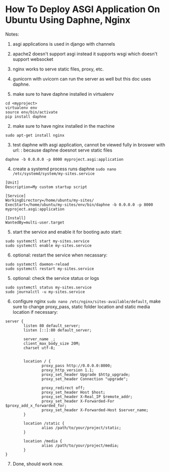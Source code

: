 # How To Deploy ASGI Application On Ubuntu Using Daphne, Nginx

Notes:
1. asgi applications is used in django with channels
2. apache2 doesn't support asgi instead it supports wsgi which doesn't support websocket
3. nginx works to serve static files, proxy, etc.
4. gunicorn with uvicorn can run the server as well but this doc uses daphne.

1. make sure to have daphne installed in virtualenv
```
cd <myproject>
virtualenv env
source env/bin/activate
pip install daphne
```

2. make sure to have nginx installed in the machine
```
sudo apt-get install nginx
```

3. test daphne with asgi application, cannot be viewed fully in broswer with url: <ip>:<port> because daphne doesnot serve static files
```
daphne -b 0.0.0.0 -p 8000 myproject.asgi:application
```
4. create a systemd process runs daphne `sudo nano /etc/systemd/system/my-sites.service`
```
[Unit]
Description=My custom startup script

[Service]
WorkingDirectory=/home/ubuntu/my-sites/
ExecStart=/home/ubuntu/my-sites/env/bin/daphne -b 0.0.0.0 -p 8000 myproject.asgi:application

[Install]
WantedBy=multi-user.target
```
5. start the service and enable it for booting auto start:
```
sudo systemctl start my-sites.service
sudo systemctl enable my-sites.service
```

6. optional: restart the service when necassary:
```
sudo systemctl daemon-reload
sudo systemctl restart my-sites.service
```

5. optional: check the service status or logs
```
sudo systemctl status my-sites.service
sudo journalctl -u my-sites.service
```

6. configure nginx `sudo nano /etc/nginx/sites-available/default`, make sure to change proxy_pass, static folder location and static media location if necessary:
```
server {
        listen 80 default_server;
        listen [::]:80 default_server;
        
        server_name _;
        client_max_body_size 20M;
        charset utf-8;


        location / {
                proxy_pass http://0.0.0.0:8000;
                proxy_http_version 1.1;
                proxy_set_header Upgrade $http_upgrade;
                proxy_set_header Connection "upgrade";

                proxy_redirect off;
                proxy_set_header Host $host;
                proxy_set_header X-Real_IP $remote_addr;
                proxy_set_header X-Forwarded-For $proxy_add_x_forwarded_for;
                proxy_set_header X-Forwarded-Host $server_name;
        }

        location /static {
                alias /path/to/your/project/static;
        }

        location /media {
                alias /path/to/your/project/media;
        }
}
```

7. Done, should work now.


